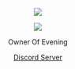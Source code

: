 <p align="center">  
<img src="https://www.icegif.com/wp-content/uploads/2022/12/icegif-1699.gif">
</p>
    <p align="center">
  <img src="https://discord.c99.nl/widget/theme-4/312390329900990465.png"/>
</p>
<p align="center">
Owner Of Evening
<p align="center">
    <a href="https://discord.gg/oauth2">Discord Server</a>

